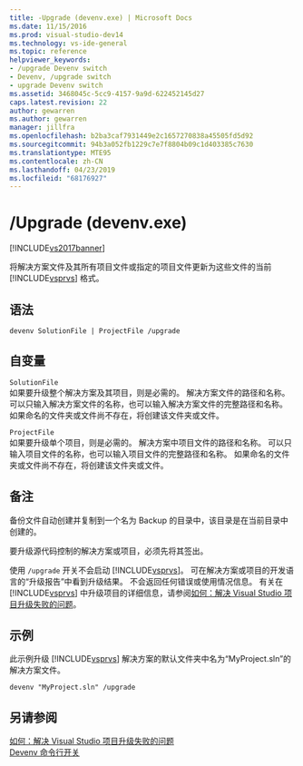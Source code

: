```yaml
---
title: -Upgrade (devenv.exe) | Microsoft Docs
ms.date: 11/15/2016
ms.prod: visual-studio-dev14
ms.technology: vs-ide-general
ms.topic: reference
helpviewer_keywords:
- /upgrade Devenv switch
- Devenv, /upgrade switch
- upgrade Devenv switch
ms.assetid: 3468045c-5cc9-4157-9a9d-622452145d27
caps.latest.revision: 22
author: gewarren
ms.author: gewarren
manager: jillfra
ms.openlocfilehash: b2ba3caf7931449e2c1657270838a45505fd5d92
ms.sourcegitcommit: 94b3a052fb1229c7e7f8804b09c1d403385c7630
ms.translationtype: MTE95
ms.contentlocale: zh-CN
ms.lasthandoff: 04/23/2019
ms.locfileid: "68176927"
---
```

# <a name="upgrade-devenvexe"></a>/Upgrade (devenv.exe)
[!INCLUDE[vs2017banner](../../includes/vs2017banner.md)]

将解决方案文件及其所有项目文件或指定的项目文件更新为这些文件的当前 [!INCLUDE[vsprvs](../../includes/vsprvs-md.md)] 格式。  
  
## <a name="syntax"></a>语法  
  
```  
devenv SolutionFile | ProjectFile /upgrade  
```  
  
## <a name="arguments"></a>自变量  
 `SolutionFile`  
 如果要升级整个解决方案及其项目，则是必需的。 解决方案文件的路径和名称。 可以只输入解决方案文件的名称，也可以输入解决方案文件的完整路径和名称。 如果命名的文件夹或文件尚不存在，将创建该文件夹或文件。  
  
 `ProjectFile`  
 如果要升级单个项目，则是必需的。 解决方案中项目文件的路径和名称。 可以只输入项目文件的名称，也可以输入项目文件的完整路径和名称。 如果命名的文件夹或文件尚不存在，将创建该文件夹或文件。  
  
## <a name="remarks"></a>备注  
 备份文件自动创建并复制到一个名为 Backup 的目录中，该目录是在当前目录中创建的。  
  
 要升级源代码控制的解决方案或项目，必须先将其签出。  
  
 使用 `/upgrade` 开关不会启动 [!INCLUDE[vsprvs](../../includes/vsprvs-md.md)]。 可在解决方案或项目的开发语言的“升级报告”中看到升级结果。 不会返回任何错误或使用情况信息。 有关在 [!INCLUDE[vsprvs](../../includes/vsprvs-md.md)] 中升级项目的详细信息，请参阅[如何：解决 Visual Studio 项目升级失败的问题](../../porting/how-to-troubleshoot-unsuccessful-visual-studio-project-upgrades.md)。  
  
## <a name="example"></a>示例  
 此示例升级 [!INCLUDE[vsprvs](../../includes/vsprvs-md.md)] 解决方案的默认文件夹中名为“MyProject.sln”的解决方案文件。  
  
```  
devenv "MyProject.sln" /upgrade  
```  
  
## <a name="see-also"></a>另请参阅  
 [如何：解决 Visual Studio 项目升级失败的问题](../../porting/how-to-troubleshoot-unsuccessful-visual-studio-project-upgrades.md)   
 [Devenv 命令行开关](../../ide/reference/devenv-command-line-switches.md)
